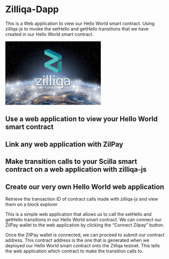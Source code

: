 # Zilliqa-Dapp

This is a Web application to view our Hello World smart contract. Using zilliqa-js to invoke the setHello and getHello transitions that we have created in our Hello World smart contract.

<img src="zilliqa.jpg" alt="ZIL" width="300"/>

## Use a web application to view your Hello World smart contract
## Link any web application with ZilPay
## Make transition calls to your Scilla smart contract on a web application with zilliqa-js
## Create our very own Hello World web application

Retrieve the transaction ID of contract calls made with zilliqa-js and view them on a block explorer

This is a simple web application that allows us to call the setHello and getHello transitions in our Hello World smart contract. We can connect our ZilPay wallet to the web application by clicking the “Connect Zilpay” button. 

Once the ZilPay wallet is connected, we can proceed to submit our contract address. This contract address is the one that is generated when we deployed our Hello World smart contract onto the Zilliqa testnet. This tells the web application which contract to make the transition calls to.
